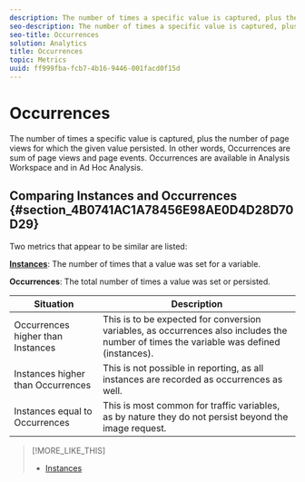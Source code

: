 ```yaml
---
description: The number of times a specific value is captured, plus the number of page views for which the given value persisted. In other words, Occurrences are sum of page views and page events. Occurrences are available in Analysis Workspace and in Ad Hoc Analysis.
seo-description: The number of times a specific value is captured, plus the number of page views for which the given value persisted. In other words, Occurrences are sum of page views and page events. Occurrences are available in Analysis Workspace and in Ad Hoc Analysis.
seo-title: Occurrences
solution: Analytics
title: Occurrences
topic: Metrics
uuid: ff999fba-fcb7-4b16-9446-001facd0f15d
---
```


# Occurrences

The number of times a specific value is captured, plus the number of page views for which the given value persisted. In other words, Occurrences are sum of page views and page events. Occurrences are available in Analysis Workspace and in Ad Hoc Analysis.

## Comparing Instances and Occurrences {#section_4B0741AC1A78456E98AE0D4D28D70D29}

Two metrics that appear to be similar are listed:

**[Instances](/help/components/c-variables/c-metrics/metrics-instance.md)**: The number of times that a value was set for a variable.

**Occurrences**: The total number of times a value was set or persisted.

|  Situation  | Description  |
|---|---|
|  Occurrences higher than Instances  | This is to be expected for conversion variables, as occurrences also includes the number of times the variable was defined (instances).  |
|  Instances higher than Occurrences  | This is not possible in reporting, as all instances are recorded as occurrences as well.  |
|  Instances equal to Occurrences  | This is most common for traffic variables, as by nature they do not persist beyond the image request.  |

>[!MORE_LIKE_THIS]
>
>* [Instances](/help/components/c-variables/c-metrics/metrics-instance.md)
